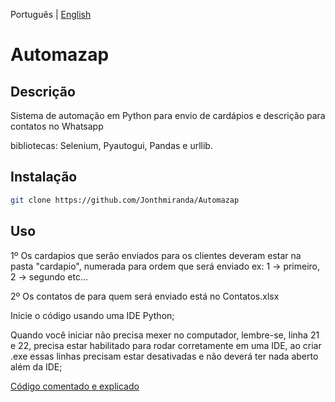 Português | [English](https://github.com/Jonthmiranda/Automazap/blob/main/README.md)

# Automazap

## Descrição

Sistema de automação em Python para envio de cardápios e descrição para contatos no Whatsapp

bibliotecas: Selenium, Pyautogui, Pandas e urllib.

## Instalação

```bash
git clone https://github.com/Jonthmiranda/Automazap
```

## Uso
1º Os cardapios que serão enviados para os clientes deveram estar na pasta "cardapio", numerada para ordem que será enviado ex: 1 -> primeiro, 2 -> segundo etc...

2º Os contatos de para quem será enviado está no Contatos.xlsx

Inicie o código usando uma IDE Python;

Quando você iniciar não precisa mexer no computador, lembre-se, linha 21 e 22, precisa estar habilitado para rodar corretamente em uma IDE, ao criar .exe essas linhas precisam estar desativadas e não deverá ter nada aberto além da IDE;

[Código comentado e explicado](https://github.com/Jonthmiranda/Automazap/blob/main/Automazap%20pt-br.py)
